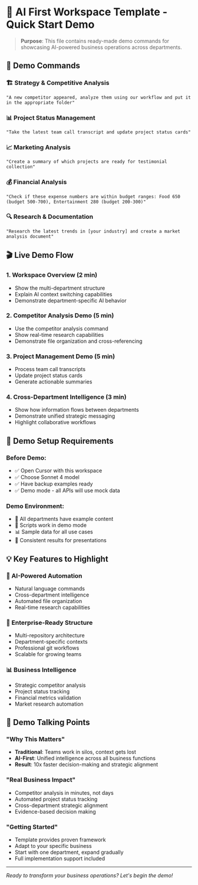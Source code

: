 # 🚀 AI First Workspace Template - Quick Start Demo

> **Purpose**: This file contains ready-made demo commands for showcasing AI-powered business operations across departments.

## 🎯 Demo Commands

### 🏗️ Strategy & Competitive Analysis
```
"A new competitor appeared, analyze them using our workflow and put it in the appropriate folder"
```

### 📊 Project Status Management  
```
"Take the latest team call transcript and update project status cards"
```

### 📈 Marketing Analysis
```
"Create a summary of which projects are ready for testimonial collection"
```

### 💰 Financial Analysis
```
"Check if these expense numbers are within budget ranges: Food 650 (budget 500-700), Entertainment 280 (budget 200-300)"
```

### 🔍 Research & Documentation
```
"Research the latest trends in [your industry] and create a market analysis document"
```

## 🎬 Live Demo Flow

### 1. Workspace Overview (2 min)
- Show the multi-department structure
- Explain AI context switching capabilities
- Demonstrate department-specific AI behavior

### 2. Competitor Analysis Demo (5 min)
- Use the competitor analysis command
- Show real-time research capabilities
- Demonstrate file organization and cross-referencing

### 3. Project Management Demo (5 min)
- Process team call transcripts
- Update project status cards
- Generate actionable summaries

### 4. Cross-Department Intelligence (3 min)
- Show how information flows between departments
- Demonstrate unified strategic messaging
- Highlight collaborative workflows

## 🔧 Demo Setup Requirements

### Before Demo:
- ✅ Open Cursor with this workspace
- ✅ Choose Sonnet 4 model  
- ✅ Have backup examples ready
- ✅ Demo mode - all APIs will use mock data

### Demo Environment:
- 📁 All departments have example content
- 🔄 Scripts work in demo mode
- 📊 Sample data for all use cases
- 🎯 Consistent results for presentations

## 💡 Key Features to Highlight

### 🤖 AI-Powered Automation
- Natural language commands
- Cross-department intelligence
- Automated file organization
- Real-time research capabilities

### 🏢 Enterprise-Ready Structure
- Multi-repository architecture
- Department-specific contexts
- Professional git workflows
- Scalable for growing teams

### 📊 Business Intelligence
- Strategic competitor analysis
- Project status tracking
- Financial metrics validation
- Market research automation

## 🎯 Demo Talking Points

### "Why This Matters"
- **Traditional**: Teams work in silos, context gets lost
- **AI-First**: Unified intelligence across all business functions
- **Result**: 10x faster decision-making and strategic alignment

### "Real Business Impact"
- Competitor analysis in minutes, not days
- Automated project status tracking
- Cross-department strategic alignment
- Evidence-based decision making

### "Getting Started"
- Template provides proven framework
- Adapt to your specific business
- Start with one department, expand gradually
- Full implementation support included

---

*Ready to transform your business operations? Let's begin the demo!*